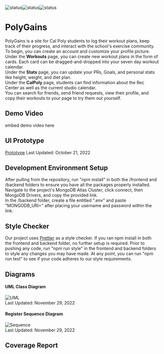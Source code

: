 
![status](https://github.com/ab-arias/poly-gains/actions/workflows/node.js.yml/badge.svg)![status](https://github.com/ab-arias/poly-gains/actions/workflows/azure-static-web-apps-lemon-bush-06fd6661e.yml/badge.svg)![status](https://github.com/ab-arias/poly-gains/actions/workflows/main_poly-gains.yml/badge.svg)
# PolyGains

PolyGains is a site for Cal Poly students to log their
workout plans, keep track of their progress, and interact
with the school's exercise community.   
To begin, you can create an account and customize your profile picture.   
Under the __Workouts__ page, you can create new workout plans in the form
of cards. Each card can be dragged-and-dropped into your seven
day workout calendar.   
Under the __Stats__ page, you can update your PRs, Goals, and 
personal stats like height, weight, and diet
plan.   
Under the __CalPoly__ page, students can find information
about the Rec Center as well as the current studio calendar.  
You can search for friends, send friend requests,
view their profile, and copy their workouts to your page to try
them out yourself. 

## Demo Video
embed demo video here
## UI Prototype
[Prototype](https://www.figma.com/file/uV7zHPrAZYFiMDmyv8s8Br/PolyGains?node-id=0%3A1
) Last Updated: October 21, 2022  

## Development Environment Setup
After pulling from the repository, run "npm install" in both
the /frontend and /backend folders to ensure you have all
the packages properly installed.  
Navigate to the project's MongoDB Atlas Cluster,
click connect, then MongoDB Drivers, and copy the provided
link.  
In the /backend folder, create a file entitled ".env"
and paste "MONGODB_URI=<your-link-here>" after placing
your username and password within the link.
## Style Checker
Our project uses [Prettier](https://prettier.io) as a style
checker. If you ran npm install in both the frontend and backend
folder, no further setup is required. Prior to pushing any code,
run "npm run style" in the frontend and backend folders to style
any changes you may have made. At any point, you can run "npm run test"
to see if your code adheres to our style requirements.
## Diagrams
#### UML Class Diagram
![UML](https://drive.google.com/uc?export=view&id=1Wwq01bdhlJxrROS7tGdfQIhjcgY3i7lb)  
Last Updated: November 29, 2022  
#### Register Sequence Diagram
![Sequence](https://drive.google.com/uc?export=view&id=1vqZS9DSPRKaK38CoanDKLhickobu6GOv)  
Last Updated: November 29, 2022
## Coverage Report
